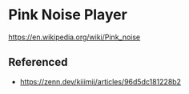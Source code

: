 # Pink Noise Player

https://en.wikipedia.org/wiki/Pink_noise

## Referenced

- https://zenn.dev/kiiimii/articles/96d5dc181228b2

